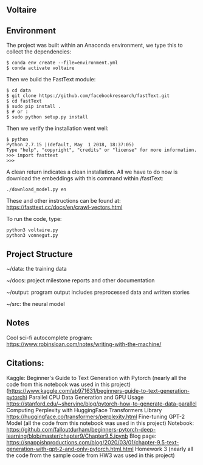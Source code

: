 ## Voltaire

## Environment
The project was built within an Anaconda environment, we type this to collect the dependencies:

~~~
$ conda env create --file=environment.yml
$ conda activate voltaire
~~~

Then we build the FastText module:
~~~
$ cd data
$ git clone https://github.com/facebookresearch/fastText.git
$ cd fastText
$ sudo pip install .
$ # or :
$ sudo python setup.py install
~~~
Then we verify the installation went well:
~~~
$ python
Python 2.7.15 |(default, May  1 2018, 18:37:05)
Type "help", "copyright", "credits" or "license" for more information.
>>> import fasttext
>>>
~~~
A clean return indicates a clean installation. All we have to do now is download the embeddings with this command within /fastText:
~~~
./download_model.py en
~~~
These and other instructions can be found at: https://fasttext.cc/docs/en/crawl-vectors.html

To run the code, type:
~~~
python3 voltaire.py
python3 vonnegut.py
~~~

## Project Structure
~/data: the training data

~/docs: project milestone reports and other documentation

~/output: program output includes preprocessed data and written stories

~/src: the neural model

## Notes
Cool sci-fi autocomplete program: https://www.robinsloan.com/notes/writing-with-the-machine/

## Citations:
Kaggle: Beginner's Guide to Text Generation with Pytorch (nearly all the code from this notebook was used in this project)
(https://www.kaggle.com/ab971631/beginners-guide-to-text-generation-pytorch)
Parallel CPU Data Generation and GPU Usage
https://stanford.edu/~shervine/blog/pytorch-how-to-generate-data-parallel
Computing Perplexity with HuggingFace Transformers Library
https://huggingface.co/transformers/perplexity.html
Fine-tuning GPT-2 Model (all the code from this notebook was used in this project)
Notebook: https://github.com/falloutdurham/beginners-pytorch-deep-learning/blob/master/chapter9/Chapter9.5.ipynb
Blog page: https://snappishproductions.com/blog/2020/03/01/chapter-9.5-text-generation-with-gpt-2-and-only-pytorch.html.html
Homework 3 (nearly all the code from the sample code from HW3 was used in this project)


